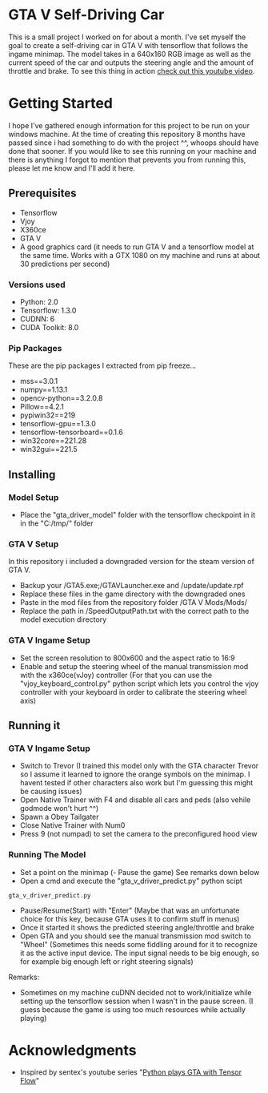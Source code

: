 # GTA V Self-Driving Car

This is a small project I worked on for about a month. I've set myself the goal to create a self-driving car in GTA V with tensorflow that follows the ingame minimap. The model takes in a 640x160 RGB image as well as the current speed of the car and outputs the steering angle and the amount of throttle and brake. To see this thing in action [check out this youtube video](https://www.youtube.com/watch?v=7qjLxvY-khA&t=93s).

# Getting Started

I hope I've gathered enough information for this project to be run on your windows machine. At the time of creating this repository 8 months have passed since i had something to do with the project ^^, whoops should have done that sooner. If you would like to see this running on your machine and there is anything I forgot to mention that prevents you from running this, please let me know and I'll add it here.

## Prerequisites

- Tensorflow
- Vjoy
- X360ce
- GTA V
- A good graphics card (it needs to run GTA V and a tensorflow model at the same time. Works with a GTX 1080 on my machine and runs at  about 30 predictions per second)

### Versions used

- Python: 2.0
- Tensorflow: 1.3.0
- CUDNN: 6
- CUDA Toolkit: 8.0

### Pip Packages

These are the pip packages I extracted from pip freeze...

- mss==3.0.1
- numpy==1.13.1
- opencv-python==3.2.0.8
- Pillow==4.2.1
- pypiwin32==219
- tensorflow-gpu==1.3.0
- tensorflow-tensorboard==0.1.6
- win32core==221.28
- win32gui==221.5

## Installing

### Model Setup

- Place the "gta_driver_model" folder with the tensorflow checkpoint in it in the "C:/tmp/" folder

### GTA V Setup

In this repository i included a downgraded version for the steam version of GTA V.

- Backup your /GTA5.exe;/GTAVLauncher.exe and /update/update.rpf
- Replace these files in the game directory with the downgraded ones
- Paste in the mod files from the repository folder /GTA V Mods/Mods/
- Replace the path in /SpeedOutputPath.txt with the correct path to the model execution directory

### GTA V Ingame Setup

- Set the screen resolution to 800x600 and the aspect ratio to 16:9
- Enable and setup the steering wheel of the manual transmission mod with the x360ce(vJoy) controller (For that you can use the "vjoy_keyboard_control.py" python script which lets you control the vjoy controller with your keyboard in order to calibrate the steering wheel axis)

## Running it

### GTA V Ingame Setup

- Switch to Trevor (I trained this model only with the GTA character Trevor so I assume it learned to ignore the orange symbols on the minimap. I havent tested if other characters also work but I'm guessing this might be causing issues)
- Open Native Trainer with F4 and disable all cars and peds (also vehile godmode won't hurt ^^)
- Spawn a Obey Tailgater
- Close Native Trainer with Num0
- Press 9 (not numpad) to set the camera to the preconfigured hood view

### Running The Model

- Set a point on the minimap
(- Pause the game) See remarks down below
- Open a cmd and execute the "gta_v_driver_predict.py" python scipt
```
gta_v_driver_predict.py
```
- Pause/Resume(Start) with "Enter" (Maybe that was an unfortunate choice for this key, because GTA uses it to confirm stuff in menus)
- Once it started it shows the predicted steering angle/throttle and brake
- Open GTA and you should see the manual transmission mod switch to "Wheel" (Sometimes this needs some fiddling around for it to recognize it as the active input device. The input signal needs to be big enough, so for example big enough left or right steering signals)

Remarks:

- Sometimes on my machine cuDNN decided not to work/initialize while setting up the tensorflow session when I wasn't in the pause screen. (I guess because the game is using too much resources while actually playing)

# Acknowledgments

- Inspired by sentex's youtube series "[Python plays GTA with Tensor Flow](https://www.youtube.com/watch?v=ks4MPfMq8aQ&list=PLQVvvaa0QuDeETZEOy4VdocT7TOjfSA8a)"
